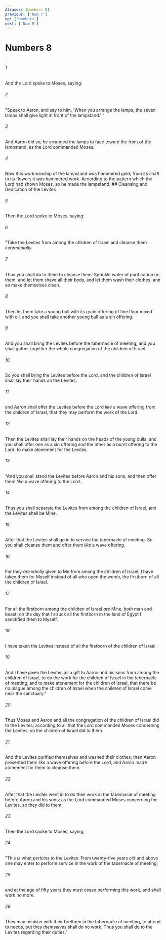 ```yaml
---
Aliases: [Numbers 8]
previous: ['Num 7']
up: ['Numbers']
next: ['Num 9']
---
```

# Numbers 8

***


###### 1 
And the Lord spoke to Moses, saying: 

###### 2 
"Speak to Aaron, and say to him, 'When you arrange the lamps, the seven lamps shall give light in front of the lampstand.' " 

###### 3 
And Aaron did so; he arranged the lamps to face toward the front of the lampstand, as the Lord commanded Moses. 

###### 4 
Now this workmanship of the lampstand _was_ hammered gold; from its shaft to its flowers it _was_ hammered work. According to the pattern which the Lord had shown Moses, so he made the lampstand. ## Cleansing and Dedication of the Levites 

###### 5 
Then the Lord spoke to Moses, saying: 

###### 6 
"Take the Levites from among the children of Israel and cleanse them _ceremonially._ 

###### 7 
Thus you shall do to them to cleanse them: Sprinkle water of purification on them, and let them shave all their body, and let them wash their clothes, and _so_ make themselves clean. 

###### 8 
Then let them take a young bull with its grain offering of fine flour mixed with oil, and you shall take another young bull as a sin offering. 

###### 9 
And you shall bring the Levites before the tabernacle of meeting, and you shall gather together the whole congregation of the children of Israel. 

###### 10 
So you shall bring the Levites before the Lord, and the children of Israel shall lay their hands on the Levites; 

###### 11 
and Aaron shall offer the Levites before the Lord _like_ a wave offering from the children of Israel, that they may perform the work of the Lord. 

###### 12 
Then the Levites shall lay their hands on the heads of the young bulls, and you shall offer one as a sin offering and the other as a burnt offering to the Lord, to make atonement for the Levites. 

###### 13 
"And you shall stand the Levites before Aaron and his sons, and then offer them _like_ a wave offering to the Lord. 

###### 14 
Thus you shall separate the Levites from among the children of Israel, and the Levites shall be Mine. 

###### 15 
After that the Levites shall go in to service the tabernacle of meeting. So you shall cleanse them and offer them _like_ a wave offering. 

###### 16 
For they _are_ wholly given to Me from among the children of Israel; I have taken them for Myself instead of all who open the womb, the firstborn of all the children of Israel. 

###### 17 
For all the firstborn among the children of Israel _are_ Mine, _both_ man and beast; on the day that I struck all the firstborn in the land of Egypt I sanctified them to Myself. 

###### 18 
I have taken the Levites instead of all the firstborn of the children of Israel. 

###### 19 
And I have given the Levites as a gift to Aaron and his sons from among the children of Israel, to do the work for the children of Israel in the tabernacle of meeting, and to make atonement for the children of Israel, that there be no plague among the children of Israel when the children of Israel come near the sanctuary." 

###### 20 
Thus Moses and Aaron and all the congregation of the children of Israel did to the Levites; according to all that the Lord commanded Moses concerning the Levites, so the children of Israel did to them. 

###### 21 
And the Levites purified themselves and washed their clothes; then Aaron presented them _like_ a wave offering before the Lord, and Aaron made atonement for them to cleanse them. 

###### 22 
After that the Levites went in to do their work in the tabernacle of meeting before Aaron and his sons; as the Lord commanded Moses concerning the Levites, so they did to them. 

###### 23 
Then the Lord spoke to Moses, saying, 

###### 24 
"This _is_ what _pertains_ to the Levites: From twenty-five years old and above one may enter to perform service in the work of the tabernacle of meeting; 

###### 25 
and at the age of fifty years they must cease performing this work, and shall work no more. 

###### 26 
They may minister with their brethren in the tabernacle of meeting, to attend to needs, but they _themselves_ shall do no work. Thus you shall do to the Levites regarding their duties."
